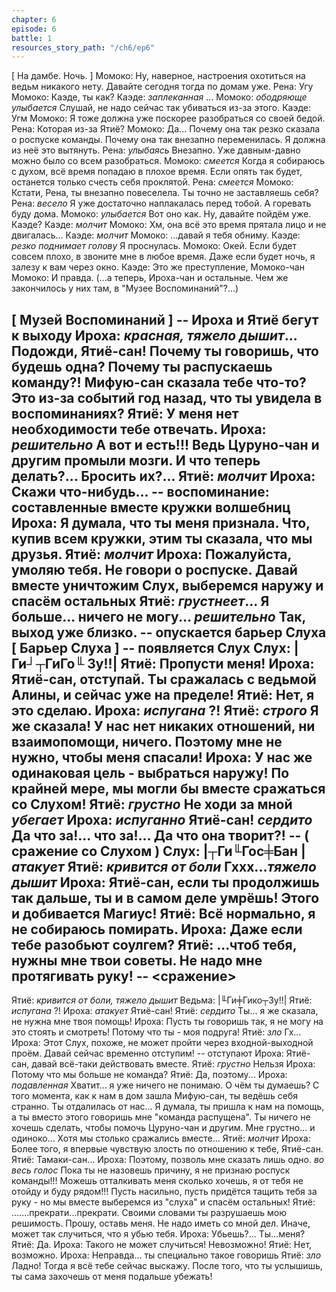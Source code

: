 ```yaml
---
chapter: 6
episode: 6
battle: 1
resources_story_path: "/ch6/ep6"
---
```

[ На дамбе. Ночь. ]
Момоко: Ну, наверное, настроения охотиться на ведьм никакого нету. Давайте сегодня тогда по домам уже.
Рена: Угу
Момоко: Каэде, ты как?
Каэде: *заплеканная* ...
Момоко: *ободряюще улыбается* Слушай, не надо сейчас так убиваться из-за этого.
Каэде: Угм
Момоко: Я тоже должна уже поскорее разобраться со своей бедой.
Рена: Которая из-за Ятиё?
Момоко: Да... Почему она так резко сказала о роспуске команды. Почему она так внезапно переменилась. Я должна из неё это вытянуть.
Рена: *улыбаясь* Внезапно. Уже давным-давно можно было со всем разобраться.
Момоко: *смеется* Когда я собираюсь с духом, всё время попадаю в плохое время. Если опять так будет, останется только счесть себя проклятой.
Рена: *смеется*
Момоко: Кстати, Рена, ты внезапно повеселела. Ты точно не заставляешь себя?
Рена: *весело* Я уже достаточно наплакалась перед тобой. А горевать буду дома.
Момоко: *улыбается* Вот оно как. Ну, давайте пойдём уже. Каэде?
Каэде: *молчит*
Момоко: Хм, она всё это время прятала лицо и не двигалась...
Каэде: *молчит*
Момоко: ...давай я тебя обниму.
Каэде: *резко поднимает голову* Я проснулась.
Момоко: Окей. Если будет совсем плохо, в звоните мне в любое время. Даже если будет ночь, я залезу к вам через окно.
Каэде: Это же преступление, Момоко-чан
Момоко: И правда. (...а теперь, Ироха-чан и остальные. Чем же закончилось у них там, в "Музее Воспоминаний"?...)

[ Музей Воспоминаний ]
-- Ироха и Ятиё бегут к выходу
Ироха: *красная, тяжело дышит*... Подожди, Ятиё-сан! Почему ты говоришь, что будешь одна? Почему ты распускаешь команду?! Мифую-сан сказала тебе что-то? Это из-за событий год назад, что ты увидела в воспоминаниях?
Ятиё: У меня нет необходимости тебе отвечать.
Ироха: *решительно* А вот и есть!!! Ведь Цуруно-чан и другим промыли мозги. И что теперь делать?... Бросить их?...
Ятиё: *молчит*
Ироха: Скажи что-нибудь...
-- воспоминание: составленные вместе кружки волшебниц
Ироха: Я думала, что ты меня признала. Что, купив всем кружки, этим ты сказала, что мы друзья.
Ятиё: *молчит*
Ироха: Пожалуйста, умоляю тебя. Не говори о роспуске. Давай вместе уничтожим Слух, выберемся наружу и спасём остальных
Ятиё: *грустнеет*... Я больше... ничего не могу... *решительно* Так, выход уже близко.
-- опускается барьер Слуха
[ Барьер Слуха ]
-- появляется Слух
Слух: |Ги┘┬ГиГо╙ Зу!!|
Ятиё: Пропусти меня!
Ироха: Ятиё-сан, отступай. Ты сражалась с ведьмой Алины, и сейчас уже на пределе!
Ятиё: Нет, я это сделаю.
Ироха: *испугана* ?!
Ятиё: *строго* Я же сказала! У нас нет никаких отношений, ни взаимопомощи, ничего. Поэтому мне не нужно, чтобы меня спасали!
Ироха: У нас же одинаковая цель - выбраться наружу! По крайней мере, мы могли бы вместе сражаться со Слухом!
Ятиё: *грустно* Не ходи за мной *убегает*
Ироха: *испуганно* Ятиё-сан! *сердито* Да что за!... что за!... Да что она творит?!
-- ( сражение со Слухом )
Слух: |┬Ги╙Гос╪Бан | *атакует*
Ятиё: *кривится от боли* Гххх...*тяжело дышит*
Ироха: Ятиё-сан, если ты продолжишь так дальше, ты и в самом деле умрёшь! Этого и добивается Магиус!
Ятиё: Всё нормально, я не собираюсь помирать.
Ироха: Даже если тебе разобьют соулгем?
Ятиё: ...чтоб тебя, нужны мне твои советы. Не надо мне протягивать руку!
-- <сражение>
--
Ятиё: *кривится от боли, тяжело дышит*
Ведьма: |╙Ги╪Гико┬Зу!!|
Ятиё: *испугана* ?!
Ироха: *атакует* Ятиё-сан!
Ятиё: *сердито* Ты... я же сказала, не нужна мне твоя помощь!
Ироха: Пусть ты говоришь так, я не могу на это стоять и смотреть! Потому что ты - моя подруга!
Ятиё: *зло* Гх...
Ироха: Этот Слух, похоже, не может пройти через входной-выходной проём. Давай сейчас временно отступим!
-- отступают
Ироха: Ятиё-сан, давай всё-таки действовать вместе.
Ятиё: *грустно* Нельзя
Ироха: Потому что мы больше не команда?
Ятиё: Да, поэтому...
Ироха: *подавленная* Хватит... я уже ничего не понимаю. О чём ты думаешь? С того момента, как к нам в дом зашла Мифую-сан, ты ведёшь себя странно. Ты отдалилась от нас... Я думала, ты пришла к нам на помощь, а ты вместо этого говоришь мне "команда распущена". Ты ничего не хочешь сделать, чтобы помочь Цуруно-чан и другим. Мне грустно... и одиноко... Хотя мы столько сражались вместе...
Ятиё: *молчит*
Ироха: Более того, я впервые чувствую злость по отношению к тебе, Ятиё-сан.
Ятиё: Тамаки-сан...
Ироха: Поэтому, позволь мне сказать лишь одно. *во весь голос* Пока ты не назовешь причину, я не признаю роспуск команды!!! Можешь отталкивать меня сколько хочешь, я от тебя не отойду и буду рядом!!! Пусть насильно, пусть придётся тащить тебя за руку - но мы вместе выберемся из "слуха" и спасём остальных!
Ятиё: .......прекрати...прекрати. Своими словами ты разрушаешь мою решимость. Прошу, оставь меня. Не надо иметь со мной дел. Иначе, может так случиться, что я убью тебя.
Ироха: Убьешь?... Ты...меня?
Ятиё: Да.
Ироха: Такого не может случиться! Невозможно!
Ятиё: Нет, возможно.
Ироха: Неправда... ты специально такое говоришь
Ятиё: *зло* Ладно! Тогда я всё тебе сейчас выскажу. После того, что ты услышишь, ты сама захочешь от меня подальше убежать!
